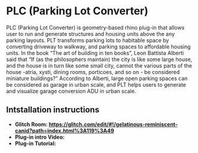 # PLC (Parking Lot Converter)

  PLC (Parking Lot Converter) is geometry-based rhino plug-in that allows user to run and generate structures and housing units above the any parking layouts. PLT transforms parking lots to habitable space by converting driveway to walkway, and parking spaces to affordable housing units. In the book “The art of building in ten books”, Leon Battista Alberti said that “If (as the philosophers maintain) the city is like some large house, and the house is in turn like some small city, cannot the various parts of the house -atria, xysti, dining rooms, porticoes, and so on - be considered miniature buildings?” According to Alberti, large open parking spaces can be considered as garage in urban scale, and PLT helps users to generate and visualize garage conversion ADU in urban scale. 
  
## Intstallation instructions


- **Glitch Room: https://glitch.com/edit/#!/gelatinous-reminiscent-canid?path=index.html%3A119%3A49** 
- **Plug-in intro Video:** 
- **Plug-in Tutorial:**
